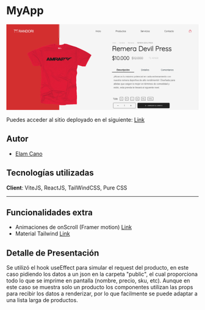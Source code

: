 # MyApp

![cover](/public/coverHero.png)

Puedes acceder al sitio deployado en el siguiente: [Link](https://myapp-nine-delta.vercel.app/)

## Autor

- [Elam Cano](https://www.linkedin.com/in/elam-cano-bb0419239/)

## Tecnologías utilizadas

**Client**: ViteJS, ReactJS, TailWindCSS, Pure CSS

---

## Funcionalidades extra

- Animaciones de onScroll (Framer motion) [Link](https://www.framer.com/motion/?utm_source=motion-readme-docs)
- Material Tailwind [Link](https://www.material-tailwind.com/)

## Detalle de Presentación

Se utilizó el hook useEffect para simular el request del producto, en este caso pidiendo los datos a un json en la carpeta "public", el cual proporciona todo lo que se imprime en pantalla (nombre, precio, sku, etc). Aunque en este caso se muestra solo un producto los componentes utilizan las props para recibir los datos a renderizar, por lo que facilmente se puede adaptar a una lista larga de productos.
